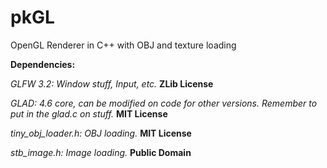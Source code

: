 # pkGL
OpenGL Renderer in C++ with OBJ and texture loading

**Dependencies:**

*GLFW 3.2: Window stuff, Input, etc.* **ZLib License**

*GLAD: 4.6 core, can be modified on code for other versions. Remember to put in the glad.c on stuff.* **MIT License**

*tiny_obj_loader.h: OBJ loading.* **MIT License**

*stb_image.h: Image loading.* **Public Domain**
